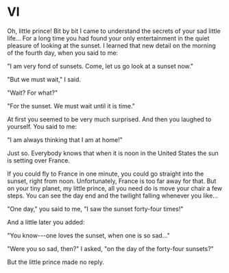 # VI

Oh, little prince! Bit by bit I came to understand the secrets of your
sad little life... For a long time you had found your only
entertainment in the quiet pleasure of looking at the sunset. I learned
that new detail on the morning of the fourth day, when you said to me:

"I am very fond of sunsets. Come, let us go look at a sunset now."

"But we must wait," I said.

"Wait? For what?"

"For the sunset. We must wait until it is time."

At first you seemed to be very much surprised. And then you laughed to
yourself. You said to me:

"I am always thinking that I am at home!"

Just so. Everybody knows that when it is noon in the United States the
sun is setting over France.

If you could fly to France in one minute, you could go straight into the
sunset, right from noon. Unfortunately, France is too far away for that.
But on your tiny planet, my little prince, all you need do is move your
chair a few steps. You can see the day end and the twilight falling
whenever you like...

"One day," you said to me, "I saw the sunset forty-four times!"

And a little later you added:

"You know---one loves the sunset, when one is so sad..."

"Were you so sad, then?" I asked, "on the day of the forty-four
sunsets?"

But the little prince made no reply.
